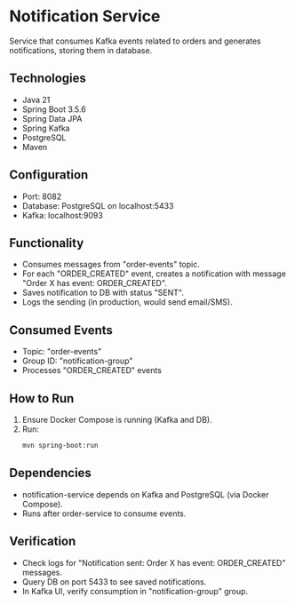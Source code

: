 # Notification Service

Service that consumes Kafka events related to orders and generates notifications, storing them in database.

## Technologies

- Java 21
- Spring Boot 3.5.6
- Spring Data JPA
- Spring Kafka
- PostgreSQL
- Maven

## Configuration

- Port: 8082
- Database: PostgreSQL on localhost:5433
- Kafka: localhost:9093

## Functionality

- Consumes messages from "order-events" topic.
- For each "ORDER_CREATED" event, creates a notification with message "Order X has event: ORDER_CREATED".
- Saves notification to DB with status "SENT".
- Logs the sending (in production, would send email/SMS).

## Consumed Events

- Topic: "order-events"
- Group ID: "notification-group"
- Processes "ORDER_CREATED" events

## How to Run

1. Ensure Docker Compose is running (Kafka and DB).
2. Run:
   ```bash
   mvn spring-boot:run
   ```

## Dependencies

- notification-service depends on Kafka and PostgreSQL (via Docker Compose).
- Runs after order-service to consume events.

## Verification

- Check logs for "Notification sent: Order X has event: ORDER_CREATED" messages.
- Query DB on port 5433 to see saved notifications.
- In Kafka UI, verify consumption in "notification-group" group.